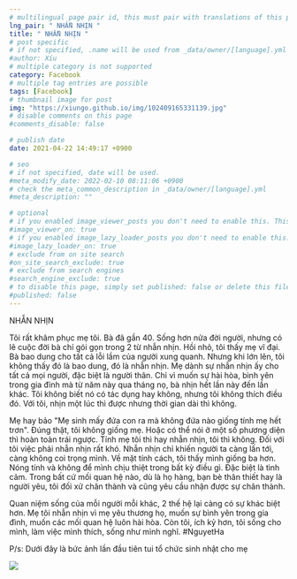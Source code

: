 ```yaml
---
# multilingual page pair id, this must pair with translations of this page. (This name must be unique)
lng_pair: " NHẪN NHỊN "
title: " NHẪN NHỊN "
# post specific
# if not specified, .name will be used from _data/owner/[language].yml
#author: Xíu
# multiple category is not supported
category: Facebook
# multiple tag entries are possible
tags: [Facebook]
# thumbnail image for post
img: "https://xiungo.github.io/img/102409165331139.jpg"
# disable comments on this page
#comments_disable: false

# publish date
date: 2021-04-22 14:49:17 +0900

# seo
# if not specified, date will be used.
#meta_modify_date: 2022-02-10 08:11:06 +0900
# check the meta_common_description in _data/owner/[language].yml
#meta_description: ""

# optional
# if you enabled image_viewer_posts you don't need to enable this. This is only if image_viewer_posts = false
#image_viewer_on: true
# if you enabled image_lazy_loader_posts you don't need to enable this. This is only if image_lazy_loader_posts = false
#image_lazy_loader_on: true
# exclude from on site search
#on_site_search_exclude: true
# exclude from search engines
#search_engine_exclude: true
# to disable this page, simply set published: false or delete this file
#published: false
---
```


<!-- outline-start -->

NHẪN NHỊN

Tôi rất khâm phục mẹ tôi. Bà đã gần 40. Sống hơn nửa đời người, nhưng có lẽ cuộc đời bà chỉ gói gọn trong 2 từ nhẫn nhịn. Hồi nhỏ, tôi thấy mẹ vĩ đại. Bà bao dung cho tất cả lỗi lầm của người xung quanh. Nhưng khi lớn lên, tôi không thấy đó là bao dung, đó là nhẫn nhịn. Mẹ dành sự nhẫn nhịn ấy cho tất cả mọi người, đặc biệt là người thân. Chỉ vì muốn sự hài hòa, bình yên trong gia đình mà từ năm này qua tháng nọ, bà nhịn hết lần này đến lần khác. Tôi không biết nó có tác dụng hay không, nhưng tôi không thích điều đó. Với tôi, nhịn một lúc thì được nhưng thời gian dài thì không.

Mẹ hay bảo "Mẹ sinh mấy đứa con ra mà không đứa nào giống tính mẹ hết trơn". Đúng thật, tôi không giống mẹ. Hoặc có thể nói ở một số phương diện thì hoàn toàn trái ngược. Tính mẹ tôi thì hay nhẫn nhịn, tôi thì không. Đối với tôi việc phải nhẫn nhịn rất khó. Nhẫn nhịn chỉ khiến người ta càng lấn tới, càng không coi trọng mình. Về mặt tính cách, tôi thấy mình giống ba hơn. Nóng tính và không để mình chịu thiệt trong bất kỳ điều gì. Đặc biệt là tình cảm. Trong bất cứ mối quan hệ nào, dù là họ hàng, bạn bè thân thiết hay là người yêu, tôi đối xử chân thành và cũng yêu cầu nhận được sự chân thành.

Quan niệm sống của mỗi người mỗi khác, 2 thế hệ lại càng có sự khác biệt hơn. Mẹ tôi nhẫn nhịn vì mẹ yêu thương họ, muốn sự bình yên trong gia đình, muốn các mối quan hệ luôn hài hòa. Còn tôi, ích kỷ hơn, tôi sống cho mình, làm việc mình thích, sống như mình nghĩ.
#NguyetHa

P/s: Dưới đây là bức ảnh lần đầu tiên tui tổ chức sinh nhật cho mẹ

<!-- outline-end -->

<img src= "https://xiungo.github.io/img/102409165331139.jpg">
